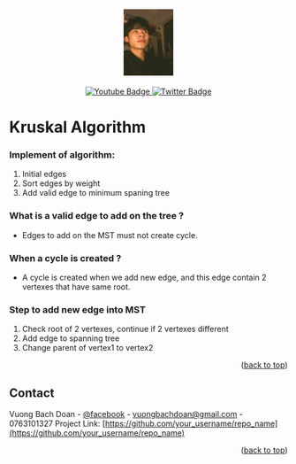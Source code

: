 <a name="readme-top"></a>
<br>
<div align="center"><img src="images/me.JPEG" height="120"/></div>
<br>

<div align="center" id="badges">
  <a href="https://www.youtube.com/channel/UC1DTt0AcnirckTU6-SrwAkg/channels">
    <img src="https://img.shields.io/badge/YouTube-red?style=for-the-badge&logo=youtube&logoColor=white" alt="Youtube Badge"/>
  </a>
  <a href="https://www.facebook.com/vuong.bachdoan.940/">
    <img src="https://img.shields.io/badge/Facebook-blue?style=for-the-badge&logo=facebook&logoColor=white" alt="Twitter Badge"/>
  </a>
</div>

# Kruskal Algorithm
### Implement of algorithm:
<ol>
    <li>Initial edges</li>
    <li>Sort edges by weight</li>
    <li>Add valid edge to minimum spaning tree</li>
</ol>

### What is a valid edge to add on the tree ?
- Edges to add on the MST must not create cycle.
### When a cycle is created ?
- A cycle is created when we add new edge, and this edge contain 2 vertexes that have same root.
### Step to add new edge into MST
<ol>
    <li>Check root of 2 vertexes, continue if 2 vertexes different</li>
    <li>Add edge to spanning tree</li>
    <li>Change parent of vertex1 to vertex2</li>
</ol>
<p align="right">(<a href="#readme-top">back to top</a>)</p>

## Contact
Vuong Bach Doan - [@facebook](https://www.facebook.com/vuong.bachdoan.940/) - vuongbachdoan@gmail.com - 0763101327
Project Link: [https://github.com/your_username/repo_name](https://github.com/your_username/repo_name)

<p align="right">(<a href="#readme-top">back to top</a>)</p>